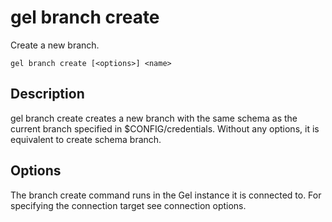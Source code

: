 # gel branch create

Create a new branch.

```cli-synopsis
gel branch create [<options>] <name>
```

## Description

gel branch create creates a new branch with the same schema as the current branch specified in $CONFIG/credentials. Without any options, it is equivalent to create schema branch.

## Options

The branch create command runs in the Gel instance it is connected to. For specifying the connection target see connection options.

